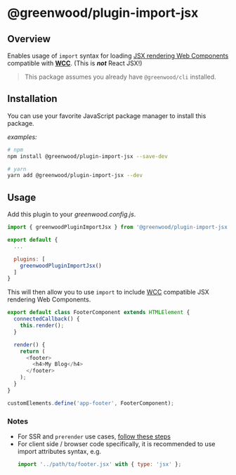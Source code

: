 # @greenwood/plugin-import-jsx

## Overview
Enables usage of `import` syntax for loading [JSX rendering Web Components](https://merry-caramel-524e61.netlify.app/docs/#jsx) compatible with [**WCC**](https://github.com/ProjectEvergreen/wcc).  (This is _**not**_ React JSX!)

> This package assumes you already have `@greenwood/cli` installed.

## Installation
You can use your favorite JavaScript package manager to install this package.

_examples:_
```bash
# npm
npm install @greenwood/plugin-import-jsx --save-dev

# yarn
yarn add @greenwood/plugin-import-jsx --dev
```

## Usage
Add this plugin to your _greenwood.config.js_.

```javascript
import { greenwoodPluginImportJsx } from '@greenwood/plugin-import-jsx';

export default {
  ...

  plugins: [
    greenwoodPluginImportJsx()
  ]
}
```

This will then allow you to use `import` to include [WCC](https://merry-caramel-524e61.netlify.app/docs/#jsx) compatible JSX rendering Web Components.
```js
export default class FooterComponent extends HTMLElement {
  connectedCallback() {
    this.render();
  }

  render() {
    return (
      <footer>
        <h4>My Blog</h4>
      </footer>
    );
  }
}

customElements.define('app-footer', FooterComponent);
```

### Notes

- For SSR and `prerender` use cases, [follow these steps](/docs/server-rendering/#custom-imports-experimental)
- For client side / browser code specifically, it is recommended to use import attributes syntax, e.g.
  ```js
  import '../path/to/footer.jsx' with { type: 'jsx' };
  ```